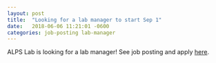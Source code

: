```yaml
---
layout: post
title:  "Looking for a lab manager to start Sep 1"
date:   2018-06-06 11:21:01 -0600
categories: job-posting lab-manager
---
```


ALPS Lab is looking for a lab manager! See job posting and apply [here](https://careersearch.stanford.edu/jobs/alps-lab-manager-2927?et=1vK4ZSIP).
